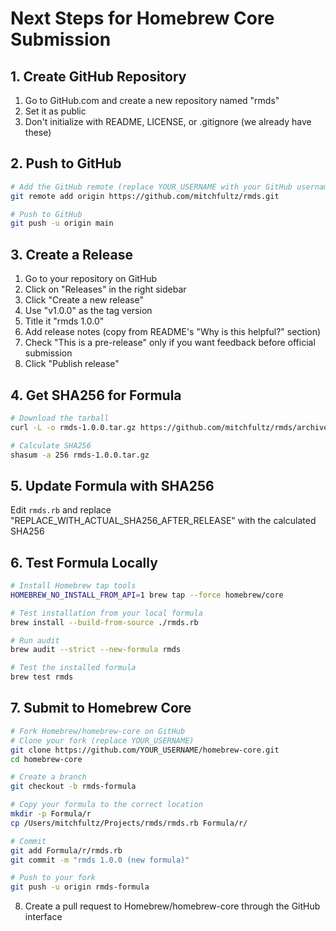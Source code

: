 # Next Steps for Homebrew Core Submission

## 1. Create GitHub Repository
1. Go to GitHub.com and create a new repository named "rmds"
2. Set it as public
3. Don't initialize with README, LICENSE, or .gitignore (we already have these)

## 2. Push to GitHub
```bash
# Add the GitHub remote (replace YOUR_USERNAME with your GitHub username)
git remote add origin https://github.com/mitchfultz/rmds.git

# Push to GitHub
git push -u origin main
```

## 3. Create a Release
1. Go to your repository on GitHub
2. Click on "Releases" in the right sidebar
3. Click "Create a new release"
4. Use "v1.0.0" as the tag version
5. Title it "rmds 1.0.0"
6. Add release notes (copy from README's "Why is this helpful?" section)
7. Check "This is a pre-release" only if you want feedback before official submission
8. Click "Publish release"

## 4. Get SHA256 for Formula
```bash
# Download the tarball
curl -L -o rmds-1.0.0.tar.gz https://github.com/mitchfultz/rmds/archive/refs/tags/v1.0.0.tar.gz

# Calculate SHA256
shasum -a 256 rmds-1.0.0.tar.gz
```

## 5. Update Formula with SHA256
Edit `rmds.rb` and replace "REPLACE_WITH_ACTUAL_SHA256_AFTER_RELEASE" with the calculated SHA256

## 6. Test Formula Locally
```bash
# Install Homebrew tap tools
HOMEBREW_NO_INSTALL_FROM_API=1 brew tap --force homebrew/core

# Test installation from your local formula
brew install --build-from-source ./rmds.rb

# Run audit
brew audit --strict --new-formula rmds

# Test the installed formula
brew test rmds
```

## 7. Submit to Homebrew Core
```bash
# Fork Homebrew/homebrew-core on GitHub
# Clone your fork (replace YOUR_USERNAME)
git clone https://github.com/YOUR_USERNAME/homebrew-core.git
cd homebrew-core

# Create a branch
git checkout -b rmds-formula

# Copy your formula to the correct location
mkdir -p Formula/r
cp /Users/mitchfultz/Projects/rmds/rmds.rb Formula/r/

# Commit
git add Formula/r/rmds.rb
git commit -m "rmds 1.0.0 (new formula)"

# Push to your fork
git push -u origin rmds-formula
```

8. Create a pull request to Homebrew/homebrew-core through the GitHub interface
